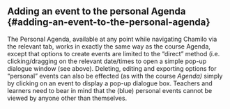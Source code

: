 ## Adding an event to the personal Agenda {#adding-an-event-to-the-personal-agenda}

The Personal Agenda, available at any point while navigating Chamilo via the relevant tab, works in exactly the same way as the course Agenda, except that options to create events are limited to the “direct” method (i.e. clicking/dragging on the relevant date/times to open a simple pop-up dialogue window (see above). Deleting, editing and exporting options for “personal” events can also be effected (as with the course _Agenda)_ simply by clicking on an event to display a pop-up dialogue box. Teachers and learners need to bear in mind that the (blue) personal events cannot be viewed by anyone other than themselves.